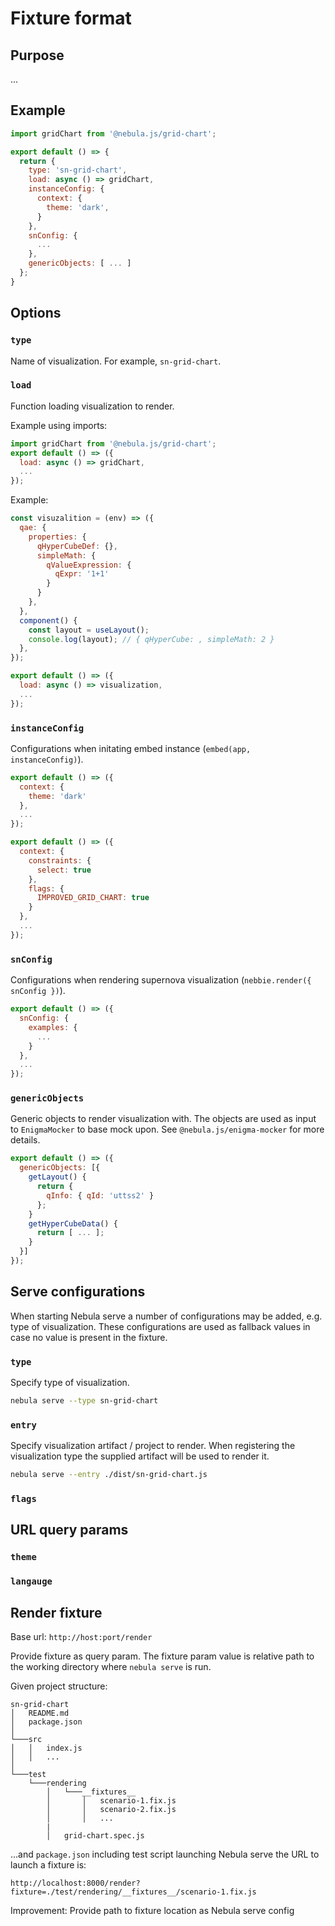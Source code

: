 # Fixture format

## Purpose

...

## Example

```js
import gridChart from '@nebula.js/grid-chart';

export default () => {
  return {
    type: 'sn-grid-chart',
    load: async () => gridChart,
    instanceConfig: {
      context: {
        theme: 'dark',
      }
    },
    snConfig: {
      ...
    },
    genericObjects: [ ... ]
  };
}
```

## Options

### `type`

Name of visualization. For example, `sn-grid-chart`.

### `load`

Function loading visualization to render.

Example using imports:

```js
import gridChart from '@nebula.js/grid-chart';
export default () => ({
  load: async () => gridChart,
  ...
});
```

Example:

```js
const visuzalition = (env) => ({
  qae: {
    properties: {
      qHyperCubeDef: {},
      simpleMath: {
        qValueExpression: {
          qExpr: '1+1'
        }
      }
    },
  },
  component() {
    const layout = useLayout();
    console.log(layout); // { qHyperCube: , simpleMath: 2 }
  },
});

export default () => ({
  load: async () => visualization,
  ...
});
```

### `instanceConfig`

Configurations when initating embed instance (`embed(app, instanceConfig)`).

```js
export default () => ({
  context: {
    theme: 'dark'
  },
  ...
});
```

```js
export default () => ({
  context: {
    constraints: {
      select: true
    },
    flags: {
      IMPROVED_GRID_CHART: true
    }
  },
  ...
});
```

### `snConfig`

Configurations when rendering supernova visualization (`nebbie.render({ snConfig })`).

```js
export default () => ({
  snConfig: {
    examples: {
      ...
    }
  },
  ...
});
```

### `genericObjects`

Generic objects to render visualization with. The objects are used as input to `EnigmaMocker` to base mock upon. See `@nebula.js/enigma-mocker` for more details.

```js
export default () => ({
  genericObjects: [{
    getLayout() {
      return {
        qInfo: { qId: 'uttss2' }
      };
    }
    getHyperCubeData() {
      return [ ... ];
    }
  }]
});
```

## Serve configurations

When starting Nebula serve a number of configurations may be added, e.g. type of visualization. These configurations are used as fallback values in case no value is present in the fixture.

### `type`

Specify type of visualization.

```sh
nebula serve --type sn-grid-chart
```

### `entry`

Specify visualization artifact / project to render. When registering the visualization type the supplied artifact will be used to render it.

```sh
nebula serve --entry ./dist/sn-grid-chart.js
```

### `flags`

## URL query params

### `theme`

### `langauge`

## Render fixture

Base url: `http://host:port/render`

Provide fixture as query param. The fixture param value is relative path to the working directory where `nebula serve` is run.

Given project structure:

```
sn-grid-chart
│   README.md
│   package.json
│
└───src
│   │   index.js
│   │   ...
│
└───test
    └───rendering
        │   └───__fixtures__
        │       │   scenario-1.fix.js
        │       │   scenario-2.fix.js
        │       │   ...
        |
        │   grid-chart.spec.js
```

...and `package.json` including test script launching Nebula serve the URL to launch a fixture is:

```
http://localhost:8000/render?fixture=./test/rendering/__fixtures__/scenario-1.fix.js
```

Improvement: Provide path to fixture location as Nebula serve config
